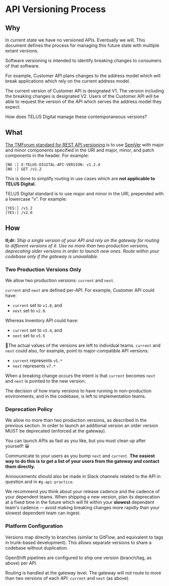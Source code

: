 # API Versioning Process

## Why

In current state we have no versioned APIs. Eventually we will. This document defines the process for managing this future state with multiple extant versions.

Software versioning is intended to identify breaking changes to consumers of that software.

For example, Customer API plans changes to the address model which will break applications which rely on the current address model.

The current version of Customer API is designated V1. The version including the breaking changes is designated V2. Users of the Customer API will be able to request the version of the API which serves the address model they expect.

How does TELUS Digital manage these contemporaneous versions?

## What

[The TMForum standard for REST API versioning](https://projects.tmforum.org/wiki/display/API/Versioning) is to use [SemVer](https://semver.org/) with major and minor components specified in the URI and major, minor, and patch components in the header. For example:

```
[NO :] X-TELUS-DIGITAL-API-VERSION: v1.2.4
[NO :] GET /v1.2
```

This is done to simplify routing in use cases which are **not applicable to TELUS Digital.**

TELUS Digital standard is to use major and minor in the URI, prepended with a lowercase “v”. For example:

```
[YES:] /v1.2
[YES:] /v2.0
```

## How

**tl;dr:** *Ship a single version of your API and rely on the gateway for routing to different versions of it. Use no more than two production versions, deprecating older versions in order to launch new ones. Route within your codebase only if the gateway is unavailable.*

### Two Production Versions Only

We allow two production versions: `current` and `next`.

`current` and `next` are defined per-API. For example, Customer API could have:

* `current` set to `v1.0`, and
* `next` set to `v2.0`.

Whereas Inventory API could have:

* `current` set to `v5.4`, and
* `next` set to `v5.5`

The actual values of the versions are left to individual teams. `current` and `next` could also, for example, point to major-compatible API versions:

* `current` represents `v5.*`
* `next` represents `v7.*`

When a breaking change occurs the intent is that `current` becomes `next` and `next` is pointed to the new version.

The decision of how many versions to have running in non-production environments, and in the codebase, is left to implementation teams.

### Deprecation Policy

We allow no more than two production versions, as described in the previous section. In order to launch an additional version an older version MUST be deprecated (enforced at the gateway).

You can launch APIs as fast as you like, but you must clean up after yourself! 😀

Communicate to your users as you bump `next` and `current`. **The easiest way to do this is to get a list of your users from the gateway and contact them directly.**

Annoucements should also be made in Slack channels related to the API in question and in `#g-api-practice`.

We recommend you think about your release cadence and the cadence of your dependent teams. When shipping a new version, plan its deprecation at a fixed time in the future which will fit within your **slowest** dependent team's cadence -- avoid making breaking changes more rapidly than your slowest dependent team can ingest.

### Platform Configuration

Versions map directly to branches (similar to GitFlow, and equivalent to tags in trunk-based development). This allows separate versions to share a codebase without duplication.

OpenShift pipelines are configured to ship one version (branch/tag, as above) per API.

Routing is handled at the gateway level. The gateway will not route to more than two versions of each API: `current` and `next` (as above).